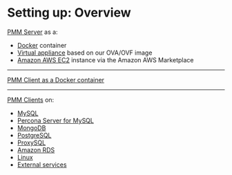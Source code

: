 # Setting up: Overview

[PMM Server](server/index.md) as a:

- [Docker](server/docker.md) container
- [Virtual appliance](server/virtual-appliance.md) based on our OVA/OVF image
- [Amazon AWS EC2](server/aws.md) instance via the Amazon AWS Marketplace

---

[PMM Client as a Docker container](client/docker.md)

---

[PMM Clients](client/index.md) on:

- [MySQL](client/mysql.md)
- [Percona Server for MySQL](client/percona-server.md)
- [MongoDB](client/mongodb.md)
- [PostgreSQL](client/postgresql.md)
- [ProxySQL](client/proxysql.md)
- [Amazon RDS](client/aws.md)
- [Linux](client/linux.md)
- [External services](client/external.md)
